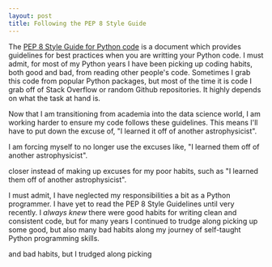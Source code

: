 ```yaml
---
layout: post
title: Following the PEP 8 Style Guide 
---
```


The [PEP 8 Style Guide for Python code](https://www.python.org/dev/peps/pep-0008/) is a document which provides guidelines for best practices when you are writting your Python code. I must admit, for most of my Python years I have been picking up coding habits, both good and bad, from reading other people's code. Sometimes I grab this code from popular Python packages, but most of the time it is code I grab off of Stack Overflow or random Github repositories. It highly depends on what the task at hand is. 

Now that I am transitioning from academia into the data science world, I am working harder to ensure my code follows these guidelines. This means I'll have to put down the excuse of, "I learned it off of another astrophysicist". 


I am forcing myself to no longer use the excuses like, "I learned them off of another astrophysicist".


closer instead of making up excuses for my poor habits, such as "I learned them off of another astrophysicist". 

I must admit, I have neglected my responsibilities a bit as a Python programmer. I have yet to read the PEP 8 Style Guidelines until very recently. I *always knew* there were good habits for writing clean and consistent code, but for many years I continued to trudge along picking up some good, but also many bad habits along my journey of self-taught Python programming skills. 


and bad habits, but I trudged along picking 

